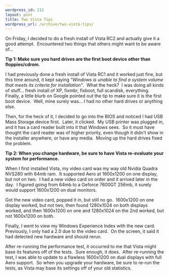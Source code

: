 ```yaml
--- 
wordpress_id: 212
layout: post
title: Two Vista Tips
wordpress_url: /archive/two-vista-tips/
---
```


<p>On Friday, I decided to do a fresh install of Vista RC2 and actually give it a good attempt.&nbsp; Encountered two things that others might want to be aware of...</p> <p><strong>Tip 1: Make sure you hard drives are the first boot device other than floppies/cdrom.</strong></p> <p>I had previously done a fresh install of Vista RC1 and it worked just fine, but this time around, it kept saying <em>"Windows is unable to find a system volume that meets its criteria for installation"</em>.&nbsp; What the heck?&nbsp; I was doing all kinds of stuff... fresh install of XP, fixmbr, fixboot, full scandisk, everything.&nbsp; Finally, a little blurb on Google pointed out the tip to make sure it is the first boot device.&nbsp; Well, mine surely was... I had no other hard drives or anything else.</p> <p>Then, for the heck of it, I decided to go into the BIOS and noticed I had USB Mass Storage device first.&nbsp; Later, it clicked.&nbsp; My USB printer was plugged in, and it has a card reader built into it that Windows sees.&nbsp; So it must have thought the card reader was of higher priority, even though it didn't show in the installer anywhere, or have any media.&nbsp; Moving up the hard drives fixed the problem.</p> <p><strong>Tip 2: When you change hardware, be sure to have Vista re-evaluate your system for performance.</strong></p> <p>When I first installed Vista, my video card was my way old Nvidia Quadra NVS280 with 64mb ram.&nbsp; It supported Aero at 1600x1200 on one display, but not on two.&nbsp; I had a new video card on order and it arrived later in the day.&nbsp; I figured going from 64mb to a Geforce 7600GT 256mb, it surely would support 1600x1200 on dual monitors.</p> <p>Got the new video card, popped it in, but still no go.&nbsp; 1600x1200 on one display worked, but not two, then found 1280x1024 on both displays worked, and then 1600x1200 on one and 1280x1024 on the 2nd worked, but not 1600x1200 on both.</p> <p>Finally, I went to view my Windows Experience Index with the new card.&nbsp; Previously, I only had a 2.0 due to the video card.&nbsp; On the screen, it said it had detected new hardware and should rerun.</p> <p>After re-running the performance test, it occurred to me that Vista might base its features off of the tests.&nbsp; Sure enough, it does.&nbsp; After re-running the test, I was able to update to a flawless 1600x1200 on dual displays with full Aero support.&nbsp; So when you upgrade your hardware, be sure to re-run the tests, as Vista may base its settings off of your old statistics.</p>
         
